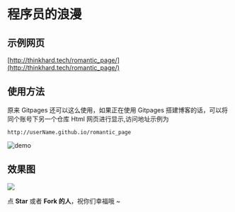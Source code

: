 # 程序员的浪漫

## 示例网页
[http://thinkhard.tech/romantic_page/](http://thinkhard.tech/romantic_page/)

## 使用方法

原来 Gitpages 还可以这么使用，如果正在使用 Gitpages 搭建博客的话，可以将同个账号下另一个仓库 Html 网页进行显示,访问地址示例为

`http://userName.github.io/romantic_page`

![demo](https://ws1.sinaimg.cn/large/c3a916a7gy1fnqsygoap5j20le09e3z7.jpg)

## 效果图

![](./result.gif)

点 **Star** 或者 **Fork 的人**，祝你们幸福哦 ~
